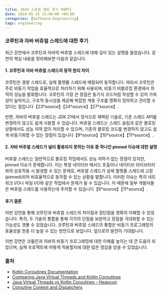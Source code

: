 ```yaml
---
title: 2024 스프링 캠프 후기 PART1
date: 2024-05-25 11:49:08 +09:00
categories: [Software-Engineering]
tags: engineering
---
```


### 코루틴과 자바 버츄얼 스레드에 대한 후기

최근 강연에서 코루틴과 자바의 버츄얼 스레드에 대해 깊이 있는 설명을 들었습니다. 강연의 핵심 내용을 정리해보면 다음과 같습니다.

#### 1. 코루틴과 자바 버츄얼 스레드의 동작 원리 차이
코루틴은 경량 스레드로, 실제 플랫폼 스레드에 매핑되어 동작합니다. 따라서 코루틴은 주로 비동기 작업을 효율적으로 처리하기 위해 사용되며, 비동기 비블로킹 환경에서 최적의 성능을 발휘합니다. 코루틴의 가장 큰 장점은 동기식 코드처럼 작성할 수 있어 가독성이 높아지고, 구조적 동시성을 제공해 복잡한 계층 구조를 명확히 정의하고 관리할 수 있다는 점입니다【23†source】【24†source】【27†source】.

반면, 자바의 버츄얼 스레드는 JDK 21에서 정식으로 채택된 기술로, 기존 스레드 API를 변경하지 않고도 쉽게 사용할 수 있습니다. 버츄얼 스레드는 스레드 슬립과 같은 블로킹 상황에서도 성능 저하 없이 처리할 수 있으며, 기존의 블로킹 코드를 변경하지 않고도 쉽게 비동기화할 수 있는 장점이 있습니다【9†source】【10†source】【11†source】.

#### 2. 자바 버추얼 스레드가 널리 활용되지 못하는 이유 중 하나인 pinned 이슈에 대한 설명
버츄얼 스레드는 일반적으로 블로킹 작업에서도 성능 저하가 없는 장점이 있지만, pinned 이슈가 존재합니다. 이는 특정 네이티브 메서드 호출이나 네이티브 라이브러리와의 상호작용 시 발생할 수 있는 문제로, 버츄얼 스레드가 실제 플랫폼 스레드에 고정(pinned)되어 비효율적으로 동작할 수 있는 상황을 말합니다. 이러한 이슈는 특히 네트워크 I/O나 파일 I/O와 같은 작업에서 문제가 될 수 있습니다. 이 때문에 일부 개발자들은 버츄얼 스레드를 사용하는데 주저할 수 있습니다【9†source】【11†source】.

#### 후기 결론
이번 강연을 통해 코루틴과 버츄얼 스레드의 차이점과 장단점을 명확히 이해할 수 있었습니다. 특히, 두 기술의 통합을 통해 각각의 단점을 보완하고 장점을 극대화할 수 있는 가능성도 엿볼 수 있었습니다. 코루틴과 버츄얼 스레드의 통합은 비동기 프로그래밍의 효율성을 한층 더 높일 수 있는 방안으로 보입니다. 앞으로의 발전이 기대됩니다.

이번 강연은 코틀린과 자바의 비동기 프로그래밍에 대한 이해를 높이는 데 큰 도움이 되었으며, 실제 프로젝트에 어떻게 적용할지에 대한 많은 영감을 얻을 수 있었습니다.

### 출처
- [Kotlin Coroutines Documentation](https://kotlinlang.org/docs/coroutines-overview.html)
- [Comparing Java Virtual Threads and Kotlin Coroutines](https://www.kotlinsos.com/concurrency/java-virtual-threads-vs-kotlin-coroutines/)
- [Java Virtual Threads vs Kotlin Coroutines - Heapcon](https://heapcon.io/2023/async-showdown-java-virtual-threads-vs.-kotlin-coroutines/)
- [Coroutine Context and Dispatchers](https://kotlinlang.org/docs/coroutine-context-and-dispatchers.html)
